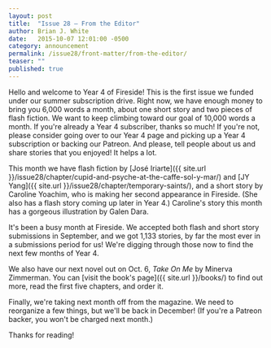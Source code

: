 ```yaml
---
layout: post
title:  "Issue 28 — From the Editor"
author: Brian J. White
date:   2015-10-07 12:01:00 -0500
category: announcement
permalink: /issue28/front-matter/from-the-editor/
teaser: ""
published: true
---
```


Hello and welcome to Year 4 of Fireside! This is the first issue we funded under our summer subscription drive. Right now, we have enough money to bring you 6,000 words a month, about one short story and two pieces of flash fiction. We want to keep climbing toward our goal of 10,000 words a month. If you're already a Year 4 subscriber, thanks so much! If you're not, please consider going over to our Year 4 page and picking up a Year 4 subscription or backing our Patreon. And please, tell people about us and share stories that you enjoyed! It helps a lot.

This month we have flash fiction by [José Iriarte]({{ site.url }}/issue28/chapter/cupid-and-psyche-at-the-caffe-sol-y-mar/) and [JY Yang]({{ site.url }}/issue28/chapter/temporary-saints/), and a short story by Caroline Yoachim, who is making her second appearance in Fireside. (She also has a flash story coming up later in Year 4.) Caroline's story this month has a gorgeous illustration by Galen Dara.

It's been a busy month at Fireside. We accepted both flash and short story submissions in September, and we got 1,133 stories, by far the most ever in a submissions period for us! We're digging through those now to find the next few months of Year 4.

We also have our next novel out on Oct. 6, _Take On Me_ by Minerva Zimmerman. You can [visit the book's page]({{ site.url }}/books/) to find out more, read the first five chapters, and order it.

Finally, we're taking next month off from the magazine. We need to reorganize a few things, but we'll be back in December! (If you're a Patreon backer, you won't be charged next month.)

Thanks for reading!
